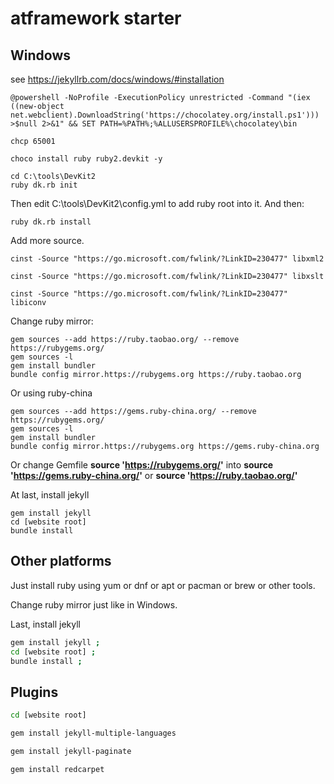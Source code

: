 # atframework starter

Windows
---

see https://jekyllrb.com/docs/windows/#installation

```
@powershell -NoProfile -ExecutionPolicy unrestricted -Command "(iex ((new-object net.webclient).DownloadString('https://chocolatey.org/install.ps1'))) >$null 2>&1" && SET PATH=%PATH%;%ALLUSERSPROFILE%\chocolatey\bin

chcp 65001

choco install ruby ruby2.devkit -y

cd C:\tools\DevKit2
ruby dk.rb init
```

Then edit C:\tools\DevKit2\config.yml to add ruby root into it. And then:

```
ruby dk.rb install
```

Add more source.

```
cinst -Source "https://go.microsoft.com/fwlink/?LinkID=230477" libxml2

cinst -Source "https://go.microsoft.com/fwlink/?LinkID=230477" libxslt

cinst -Source "https://go.microsoft.com/fwlink/?LinkID=230477" libiconv
``` 

Change ruby mirror:

```
gem sources --add https://ruby.taobao.org/ --remove https://rubygems.org/
gem sources -l
gem install bundler
bundle config mirror.https://rubygems.org https://ruby.taobao.org
```

Or using ruby-china
```
gem sources --add https://gems.ruby-china.org/ --remove https://rubygems.org/
gem sources -l
gem install bundler
bundle config mirror.https://rubygems.org https://gems.ruby-china.org
```

Or change Gemfile **source 'https://rubygems.org/'** into **source 'https://gems.ruby-china.org/'** or **source 'https://ruby.taobao.org/'**

At last, install jekyll
```
gem install jekyll
cd [website root]
bundle install
```

Other platforms
------


Just install ruby using yum or dnf or apt or pacman or brew or other tools.

Change ruby mirror just like in Windows.

Last, install jekyll
```bash
gem install jekyll ;
cd [website root] ;
bundle install ;
```

Plugins
------

```bash
cd [website root]

gem install jekyll-multiple-languages

gem install jekyll-paginate

gem install redcarpet
```